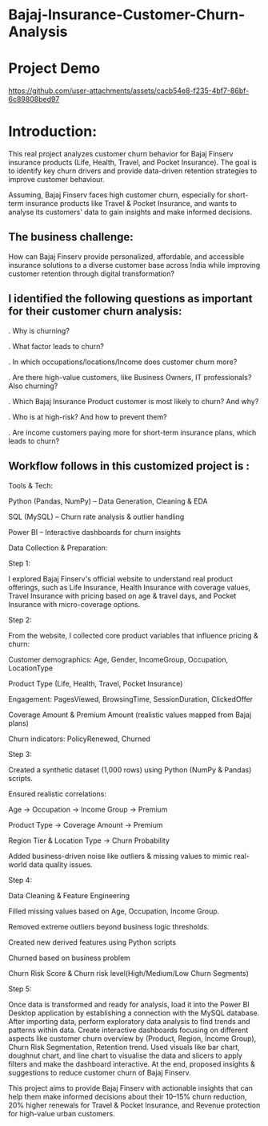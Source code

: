 # Bajaj-Insurance-Customer-Churn-Analysis

# Project Demo

https://github.com/user-attachments/assets/cacb54e8-f235-4bf7-86bf-6c89808bed97

# Introduction:

This real project analyzes customer churn behavior for Bajaj Finserv insurance products (Life, Health, Travel, and Pocket Insurance).
The goal is to identify key churn drivers and provide data-driven retention strategies to improve customer behaviour.

Assuming, Bajaj Finserv faces high customer churn, especially for short-term insurance products like Travel & Pocket Insurance, and wants to analyse its customers' data to gain insights and make informed decisions. 

## The business challenge:
How can Bajaj Finserv provide personalized, affordable, and accessible insurance solutions to a diverse customer base across India while improving customer retention through digital transformation?

##  I identified the following questions as important for their customer churn analysis:

. Why is churning?

. What factor leads to churn?

. In which occupations/locations/Income does customer churn more?

. Are there high-value customers, like Business Owners, IT professionals? Also churning?

. Which Bajaj Insurance Product customer is most likely to churn? And why?

. Who is at high-risk? And how to prevent them?

. Are income customers paying more for short-term insurance plans, which leads to churn?

## Workflow follows in this customized project is :

Tools & Tech: 

Python (Pandas, NumPy) – Data Generation, Cleaning & EDA

SQL (MySQL) – Churn rate analysis & outlier handling

Power BI – Interactive dashboards for churn insights

Data Collection & Preparation:

Step 1:

I explored Bajaj Finserv's official website to understand real product offerings, such as Life Insurance, Health Insurance with coverage values, Travel Insurance with pricing based on age & travel days, and Pocket Insurance with micro-coverage options.

Step 2:

From the website, I collected core product variables that influence pricing & churn:

Customer demographics: Age, Gender, IncomeGroup, Occupation, LocationType

Product Type (Life, Health, Travel, Pocket Insurance)

Engagement: PagesViewed, BrowsingTime, SessionDuration, ClickedOffer

Coverage Amount & Premium Amount (realistic values mapped from Bajaj plans)

Churn indicators: PolicyRenewed, Churned

Step 3:

Created a synthetic dataset (1,000 rows) using Python (NumPy & Pandas) scripts.

Ensured realistic correlations:

Age → Occupation → Income Group → Premium

Product Type → Coverage Amount → Premium

Region Tier & Location Type → Churn Probability

Added business-driven noise like outliers & missing values to mimic real-world data quality issues.

Step 4:

Data Cleaning & Feature Engineering

Filled missing values based on Age, Occupation, Income Group.

Removed extreme outliers beyond business logic thresholds.

Created new derived features using Python scripts

Churned based on business problem

Churn Risk Score & Churn risk level(High/Medium/Low Churn Segments)

Step 5:

Once data is transformed and ready for analysis, load it into the Power BI Desktop application by establishing a connection with the MySQL database. After importing data, perform exploratory data analysis to find trends and patterns within data. 
Create interactive dashboards focusing on different aspects like customer churn overview by (Product, Region, Income Group), Churn Risk Segmentation, Retention trend. Used visuals like bar chart, doughnut chart, and line chart to visualise the data and slicers to apply filters and make the dashboard interactive. At the end, proposed insights & suggestions to reduce customer churn of Bajaj Finserv.


This project aims to provide Bajaj Finserv with actionable insights that can help them make informed decisions about their 10–15% churn reduction, 20% higher renewals for Travel & Pocket Insurance, and Revenue protection for high-value urban customers.



